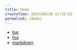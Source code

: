 ```yaml
---
title: Demo
createTime: 2025/06/30 11:55:52
permalink: /demo/
---
```


- [bar](./bar.md)
- [foo](./foo.md)
- [markdown](./markdown.md)
